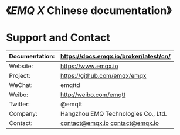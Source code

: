 《*EMQ X* Chinese documentation》
========================

Support and Contact
==========

| Documentation: | https://docs.emqx.io/broker/latest/cn/ |
| -------------- | :------------------------------------- |
| Website:       | https://www.emqx.io                    |
| Project:       | https://github.com/emqx/emqx           |
| WeChat:        | emqttd                                 |
| Weibo:         | http://weibo.com/emqtt                 |
| Twitter:       | @emqtt                                 |
| Company:       | Hangzhou EMQ Technologies Co., Ltd.    |
| Contact:       | contact@emqx.io <contact@emqx.io>      |


